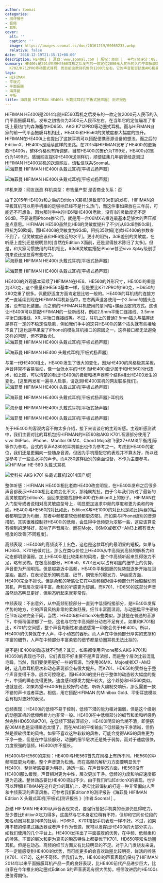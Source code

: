 ```yaml
---
author: Soomal
categories:
- 测评报告
- 音频
- 耳机
cover:
  alt: ''
  caption: ''
  image: https://images.soomal.cc/doc/20161219/00065235.webp
  relative: false
date: '2016-12-19T21:35:12+08:00'
description: HE400i | 源自：www.soomal.com | 版权：原创 |  平均/总评分：08.91/294
summary: HE400i是2014年随HE560耳机之后发布的一款定位2000元人民币的入门平面振膜耳机，价格瞄准了市场上最热门的森海塞尔HD650、AKG
  K702/K712PRO等动圈式耳机，而目前这款耳机售价1200元左右，它的声音能否抗衡AKG和森海呢？
tags:
- HIFIMAN
- 平板式
- 平面振膜
- 海菲曼
- 平板
title: 海菲曼 HIFIMAN HE400i 头戴式耳机[平板式扬声器] 测评报告
---
```


HIFIMAN HE400i是2014年随HE560耳机之后发布的一款定位2000元人民币的入门平面振膜耳机，发布之初售价为2500元人民币左右。在当年它的定位瞄准了市场上最热门的森海塞尔HD650、AKG K712PRO等动圈式耳机。而与HIFIMAN自家的前一代平面振膜耳机相比，HE400i和HE560的灵敏度都大幅度的提升。HIFIMAN在HE400i上也提出了这款耳机可以搭配便携音源设备的想法。而之后的EditionX、HE400s是延续这样的思路。在2015年HIFIMAN发布了HE400i的更新款HE400s，整体价格也有所调整，目前HE400i的售价为1199元，HE400s的售价为1499元。感谢网友提供HE400i送测样机，顺便征集几年前曾经送测过HIFIMAN HE400耳机的送测网友，请私信联系Soomal。
![海菲曼 HIFIMAN HE400i 头戴式耳机[平板式扬声器]](https://images.soomal.cc/doc/20161213/00065037.webp)




![海菲曼 HIFIMAN HE400i 头戴式耳机[平板式扬声器]](https://images.soomal.cc/doc/20161213/00065038.webp)





样机来源：网友送测
样机类型：市售量产型
是否商业关系：否

由于2015年HE400s和之后的Edition X耳机[灵敏度103dB]的发布，HIFIMAN的平板耳机可以用手机推的足够响已经不是什么热门，而这件事如果放在三年前，可能还不可想象，因为那时手中的HE6和HE400[老款，没有i]的灵敏度还不足90dB，不要说用iPhone推它们，就是用一台06MX去推连最基本足够大的声压都差点意思。HIFIMAN HE560虽然比HE6的灵敏度提升了不少[从83dB到90dB]，阻抗为50欧姆，而HE400i的灵敏度为93dB，阻抗35欧姆[老款HE400的参数查不到了，但灵敏度应该和HE6接近的水平]。更小的阻抗，3dB差别的灵敏度，在听感上差别还是很明显的[当然在Edition X面前，还是显得技术陈旧了太多]。但是，和大家习惯使用的耳机相比，93dB灵敏度搭配iPhone甚至vivo Xplay级别手机来说还是显得有些吃力。
![海菲曼 HIFIMAN HE400i 头戴式耳机[平板式扬声器]](https://images.soomal.cc/doc/20161213/00065041.webp)




![海菲曼 HIFIMAN HE400i 头戴式耳机[平板式扬声器]](https://images.soomal.cc/doc/20161213/00065040.webp)




HE400i的外观基本延续了HIFIMAN在HE6、HE560的外形尺寸，HE400i的重量为370克，这个重量和HE560基本一样，但是要比K712PRO的190克，HD650的260克重了很多。佩戴舒适度方面肯定是比较一般的。HE400i的耳机线的连接方式一直延续到现在HIFIMAN耳机新品中，左右两声道各使用一个2.5mm的插头连接，没有锁死装置。而之前的HIFIMAN耳机使用的是同轴+螺丝固定的方式。这也让HE400i可以搭配HIFIMAN的一些新线材，例如2.5mm平衡口连接线、3.5mm平衡口连接线、XRL平衡口连接线等。不过，耳机上的普通2.5mm插头与插座还是存在一定的不稳定性隐患，例如我们手中的这只HE400i的某个插头就有些接触不良了[这也是苹果废了iPhone的模拟耳机接口的原因之一，这样接口都无法避免这样的问题，但不算致命]。
![海菲曼 HIFIMAN HE400i 头戴式耳机[平板式扬声器]](https://images.soomal.cc/doc/20161213/00065053.webp)




![海菲曼 HIFIMAN HE400 头戴式耳机[平板式扬声器]](https://images.soomal.cc/doc/20161219/00065234.webp)




与第一代HE400相比，HE400i发生了很大的变化，因为HE400的风格极其呆板，声音非常不容易驱动，像一台低水平的HE6.而HE400i至少属于和HE560同代技术，如上图，可以清楚的看出HE400i的极板和扬声器整个结构相比HE400发生的变化。[这里再发布一遍寻人启事，请送测HE400耳机的网友联系我们]。
![海菲曼 HIFIMAN HE400i 头戴式耳机[平板式扬声器]](https://images.soomal.cc/doc/20161213/00065044_01.webp)




![海菲曼 HIFIMAN HE400i 头戴式耳机[平板式扬声器]-耳机线](https://images.soomal.cc/doc/20161213/00065048_01.webp)




![海菲曼 HIFIMAN HE400i 头戴式耳机[平板式扬声器]](https://images.soomal.cc/doc/20161213/00065052_01.webp)




![海菲曼 HIFIMAN HE400i 头戴式耳机[平板式扬声器]](https://images.soomal.cc/doc/20161213/00065054_01.webp)




关于HE400i的客观内容不做太多介绍，接下来谈谈它的主观听感。主观听感测试中，我们主要对比的耳机包括HIFIMAN的HE560和AKG K701.音源部分使用了vivo X6Plus、iPhone、Monitor 06MX、Chord Mojo和飞傲X7+AM3[平衡线]等等作为参考。台式的享声A280的耳机输出也作为参考之一。考虑到HE400i的定位，我们还是更偏向一些随身音源，但因为手机搭配它的表现并不算太好，所以还是参考了一些高水平的声卡。而A280这样级别的桌面设备，不作为主要参考。
![HiFiMan HE-560 头戴式耳机](https://images.soomal.cc/doc/20150515/00051687_01.webp)




![爱科技 AKG K701 头戴式耳机[2014国产版]](https://images.soomal.cc/doc/20150304/00049463_01.webp)




整体听感：HIFIMAN HE400i相比老款HE400改变明显，在HE400i发布之后很多声音都表示HE400i相比老款变化不大，那纯属胡扯。由于今年我们听过了最新的高灵敏度的EditionX，返回来更能找到HE400i在EditionX上的影子。HIFIMAN在入门型号或者说相对高灵敏度型号上，明显更加追求中频的厚度和更为柔和的听感。HE400i与HE560的对比如此，EditionX与HE1000的对比也是如此[两组的后者都明显更为均衡，前者中频都更软低频都更浓郁]。而如果与iPhone级别的音源搭配，其实很难控制好HE400i的低频，会显得中低频更为浓郁一些，这应该算没有控制的足够好，影响了声音层次。而在Mojo、06MX或者X7+AM3上都有很大程度的改善[不同程度]。

高频表现：HE400i的高频谈不上出色，这也是这款耳机的最明显的短板。如果与HD650、K701去做对比，那么在类似价位上HE400i从中高频到高频的解析力和动态都明显偏弱。加上HE400i是比较柔和的风格，整个中高频听起来显得张力不足，略有发糊。在极高频部分，HD650、K701还可以占有明显的细节上的优势，声音更为开阔明亮。但是越靠近中高频，HE400i平板振膜的优势就逐步开始拉回差距。虽然，在表现弦乐的明亮度、细节，铜管乐的爆发力、华丽感方面，HE400i完全不擅长。但是柔和的听感让它在中高频相对偏中频部分开始超越动圈耳机，声音层次变得丰富，柔和的听感更为舒展。而K701、HD650的这部分声音虽然动态明显更好，但瞬态听起来就非常假。

中频表现：不出意外，从中高频衔接部分一直到中低频衔接部分，是HE400i发挥优势的地方，它的声音风格非常的柔和舒展，细节丰富而温润，与动圈扁平生硬的细节听起来完全不同。当然，HE400i和EditionX有些类似，那就是在普通的音源下，中频稍偏浓郁了一些，这也与它在中高频部分动态不足有关。如果和K701相比，K701的空间感，整个声音均衡性和通透感第一印象会优于HE400i。所以，HE400i的优势就在于人声，中小动态的器乐。而人声在中低频部分厚实的支撑和丰富的细节，人声在中频部分丰富柔软的细节都是动圈耳机无法比拟的。

是不是HE400i的动态就不行呢？其实，如果都使用iPhone那么AKG K701和HD650的表现也不好，它们表现不好主要不是声音浓郁，而是整个层次比较混乱毛躁。当然，我们要使用更好一些的音源，当使用06MX、Mojo或者X7+AM3时，这几款耳机层次和动态表现都会有很大提升。而K701、HD650的受益在于整个声音变得干净，层次可控稳定。而HE400i的提升在于整体的动态较大幅度的提升，中频的瞬态变得更快，速度感和爆发力提升较大。这个趋势和HE560类似。也就是说，如果希望HE400i有比较好的动态，听听大编制交响乐，那么需要一款不错的声卡或者耳放。相信，用它搭配HIFIMAN 的Minibox Gold、平衡耳放模块会有相对更好的表现。

低频表现：HE400i的低频不易于控制，低频下潜的能力相对偏弱，但是这个级别的动圈耳机的低频解析力也非常一般。HE400i在中低频部分的细节和柔和听感仍然完胜HD650和K701，在低频下潜较深部分，HE400i明显的含糊不清，即便搭配06MX也是显得瞬态太慢了。而在AM3的平衡输出下低频最为干净清晰，但仍然是很软很柔的风格。如果不喜欢这种软软的风格，可能会觉得AKG的风格更为干净一些，但是在中低频部分，动圈的细节层次还是处于弱势。而对于速度很快，力度很强的低频，HE400i并不擅长。

HE400i与HE560的差别：HE400i与HE560首先在风格上有所不同，HE560的中频明显更为均衡，整个声音更为松弛。而在高频的解析力方面要明显优于HE400i，整体听感要更为明亮，通透一些。在声音瞬态方面，HE560没有HE400i那么缓慢，声音相对更为中性，层次更加干净。低频的力度和响应速度都更为迅速。整体动态要比HE400i高出不少。由于我们听过EditionX的表现，也许可以理解HIFIMAN在这样定位的耳机上，确实比较偏执的打造一种非常偏向人声和中频表现的声音风格。可参考我们EditionX的测评报告《海菲曼 HIFIMAN Edition X 头戴式耳机[平板式]测评报告 》[作者:Soomal ]
。


总结
HIFIMAN HE400i从声音表现来说，要强行搭配手机类的音源仍显得吃力，至少要比EditionX吃力得多，这虽然与它本身定位稍有不符，但却和它同价位段的知名动圈耳机是同样的处境，HD650、K701搭配手机表现一样不好。不过，如果用不错的便携式播放器或者声卡作为音源，就可以发挥出HE400i的大部分实力。如我们使用的几个平台上，HE400i发挥出了平面振膜的优势，在中频、低频柔和的听感，丰富的层次和更为真实的瞬态特性上都要优于K701、HD650等知名动圈耳机。但是在动态、高频的细节方面又有比较明显的不足。对于入门发烧友来说，不一定能感受到HE400i的优势，而可能更多的会喜欢动圈比较明亮，鲜活的听感[K701、K712]，这并不奇怪。但我们认为，HE400i的声音表现仍保持了HIFIMAN 2014年以来平面振膜耳机产品一贯的良好表现，比HE400前代产品进步巨大，比自家在今年推出的动圈式Edition S的声音表现有很大优势。相信改进后的HE400s更值得期待。